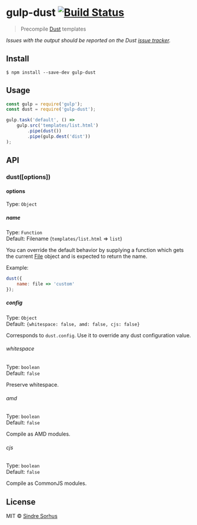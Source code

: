# gulp-dust [![Build Status](https://travis-ci.org/sindresorhus/gulp-dust.svg?branch=master)](https://travis-ci.org/sindresorhus/gulp-dust)

> Precompile [Dust](https://github.com/linkedin/dustjs) templates

*Issues with the output should be reported on the Dust [issue tracker](https://github.com/linkedin/dustjs/issues).*


## Install

```
$ npm install --save-dev gulp-dust
```


## Usage

```js
const gulp = require('gulp');
const dust = require('gulp-dust');

gulp.task('default', () =>
	gulp.src('templates/list.html')
		.pipe(dust())
		.pipe(gulp.dest('dist'))
);
```


## API

### dust([options])

#### options

Type: `Object`

##### name

Type: `Function`<br>
Default: Filename (`templates/list.html` => `list`)

You can override the default behavior by supplying a function which gets the current [File](https://github.com/wearefractal/vinyl#constructoroptions) object and is expected to return the name.

Example:

```js
dust({
	name: file => 'custom'
});
```

##### config

Type: `Object`<br>
Default: `{whitespace: false, amd: false, cjs: false}`

Corresponds to `dust.config`.  Use it to override any dust configuration value.

###### whitespace

Type: `boolean`<br>
Default: `false`

Preserve whitespace.

###### amd

Type: `boolean`<br>
Default: `false`

Compile as AMD modules.

###### cjs

Type: `boolean`<br>
Default: `false`

Compile as CommonJS modules.


## License

MIT © [Sindre Sorhus](https://sindresorhus.com)
